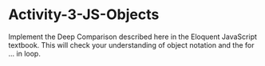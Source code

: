 # Activity-3-JS-Objects
Implement the Deep Comparison described here in the Eloquent JavaScript textbook. This will check your understanding of object notation and the for ... in loop.
